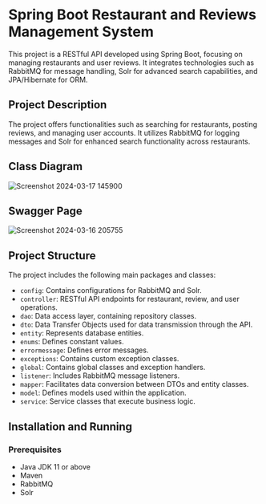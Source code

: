 # Spring Boot Restaurant and Reviews Management System

This project is a RESTful API developed using Spring Boot, focusing on managing restaurants and user reviews. It integrates technologies such as RabbitMQ for message handling, Solr for advanced search capabilities, and JPA/Hibernate for ORM.

## Project Description

The project offers functionalities such as searching for restaurants, posting reviews, and managing user accounts. It utilizes RabbitMQ for logging messages and Solr for enhanced search functionality across restaurants.

## Class Diagram

![Screenshot 2024-03-17 145900](https://github.com/halukuy/final_Case/assets/81950240/219222f4-56d8-4d0c-893c-b7eb9ef37c2c)
## Swagger Page

![Screenshot 2024-03-16 205755](https://github.com/halukuy/final_Case/assets/81950240/13e480ce-784d-42e5-8930-09c593cdbdd9)
## Project Structure

The project includes the following main packages and classes:

- `config`: Contains configurations for RabbitMQ and Solr.
- `controller`: RESTful API endpoints for restaurant, review, and user operations.
- `dao`: Data access layer, containing repository classes.
- `dto`: Data Transfer Objects used for data transmission through the API.
- `entity`: Represents database entities.
- `enums`: Defines constant values.
- `errormessage`: Defines error messages.
- `exceptions`: Contains custom exception classes.
- `global`: Contains global classes and exception handlers.
- `listener`: Includes RabbitMQ message listeners.
- `mapper`: Facilitates data conversion between DTOs and entity classes.
- `model`: Defines models used within the application.
- `service`: Service classes that execute business logic.

## Installation and Running

### Prerequisites

- Java JDK 11 or above
- Maven
- RabbitMQ
- Solr
